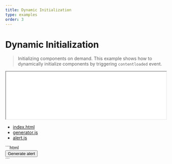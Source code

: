 ```yaml
---
title: Dynamic Initialization
type: examples
order: 3
---
```


# Dynamic Initialization

> Initializing components on demand. This example shows how to dynamically initialize components by triggering `contentloaded` event.

<iframe src="/examples/embed/dynamic-init.html" width="100%"></iframe>

<div class="tabs">
    <ul role="tablist">
    	<li role="presentation">
    		<a id="index-tab" href="#index" role="tab" aria-controls="index" aria-selected="true">index.html</a>
    	</li>
    	<li role="presentation">
    		<a id="generator-tab" href="#generator" role="tab" aria-controls="generator">generator.js</a>
    	</li>
        <li role="presentation">
            <a id="alert-tab" href="#alert" role="tab" aria-controls="alert">alert.js</a>
        </li>
    </ul>
    <section id="index" role="tabpanel" aria-labelledby="index-tab">
    ```html
    <div class="generator">
        <button class="generator__trigger">Generate alert</button>
    </div>
    ```
    </section>
    <section id="generator" role="tabpanel" aria-labelledby="generator-tab" hidden>
    ```js
    import { Component, Evt } from 'strudel';
    
    @Component('.generator')
    class Generator {
        @Evt('click .generator__trigger')
        onTrigger() {
            this.$element.prepend(`<div class="alert"></div>`);
            this.$element.trigger('contentloaded');
        }
    }
    ```
    </section>
    <section id="alert" role="tabpanel" aria-labelledby="alert-tab" hidden>
    ```js
    import { Component, Evt } from 'strudel';
    
    @Component('.alert')
    class Alert {
        @Evt('click .alert__dismiss')
        dismiss() {
            this.$element.remove();
        }
    
        init() {
            this.$element.html(`Alert! <button class="alert__dismiss">X</button>`);
    
            setTimeout(() => {
                this.dismiss();
            }, 2000);
        }
    }
    ```
    </section>
</div>